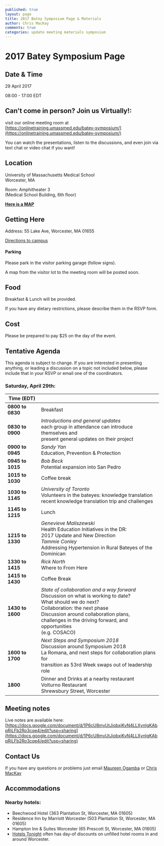```yaml
---
published: true
layout: page
title: 2017 Batey Symposium Page & Materials
author: Chris MacKay
comments: true
categories: update meeting materials symposium
---
```


# 2017 Batey Symposium Page

## Date & Time

29 April 2017

08:00 - 17:00 EDT

## Can't come in person? Join us Virtually!:

visit our online meeting room at [https://onlinetraining.umassmed.edu/batey-symposium/](https://onlinetraining.umassmed.edu/batey-symposium/)

You can watch the presentations, listen to the discussions, and even join via text chat or video chat if you want!


## Location

University of Massachusetts Medical School <br/>
Worcester, MA

Room: Amphitheater 3 <br />
(Medical School Building, 6th floor)

<strong><a href="UMMS_Campus_Map_2017.pdf">Here is a MAP</a></strong>

## Getting Here

Address: 55 Lake Ave, Worcester, MA 01655

[Directions to campus](http://www.umassmed.edu/about/directions/)

#### Parking

Please park in the visitor parking garage (follow signs).

A map from the visitor lot to the meeting room will be posted soon.


## Food

Breakfast & Lunch will be provided.

If you have any dietary restrictions, please describe them in the RSVP form.

## Cost

Please be prepared to pay $25 on the day of the event.


## Tentative Agenda

This agenda is subject to change. If you are interested in presenting anything, or leading a discussion on a topic not included below, please include that in your RSVP or email one of the coordinators.

### Saturday, April 29th:

|   Time (EDT)   |                                                                                                                                              |
|----------------|----------------------------------------------------------------------------------------------------------------------------------------------|
| **0800 to 0830**    | Breakfast                                                                                                                                    |
| **0830 to 0900**    | *Introductions and general updates*<br/>each group in attendance can introduce themselves and<br/>present general updates on their project   |
| **0900 to 0945**      | *Sandy Yan*<br/>Education, Prevention & Protection                                                                                         |
| **0945 to 1015**      | *Bob Beck*<br/>Potential expansion into San Pedro                                                                                          |
| **1015 to 1030**      | Coffee break                                                                                                                               |
| **1030 to 1145**      | *University of Toronto*<br/>Volunteers in the bateyes: knowledge translation<br/>recent knowledge translation trip and challenges          |
| **1145 to 1215**    | Lunch                                                                                                                                        |
| **1215 to 1330**    | *Genevieve Maliszewski*<br/>Health Education Initiatives in the DR:<br/>2017 Update and New Direction<br/>*Tammie Conley*<br/>Addressing Hypertension in Rural Bateyes of the Dominican|
| **1330 to 1415**    | *Rick North*<br/>Where to From Here|
| **1415 to 1430**    | Coffee Break                                                                                                                                 |
| **1430 to 1600**    | *State of collaboration and a way forward*<br/>Discussion on what is working to date?<br/>What should we do next?<br/>Collaboration: the next phase<br>Discussion around collaboration plans,<br/>challenges in the driving forward, and opportunities<br/>(e.g. COSACO) |
| **1600 to 1700**    | *Next Steps and Symposium 2018*<br/>Discussion around Symposium 2018<br/>La Romana, and next steps for collaboration plans for<br/>transition as 53rd Week swaps out of leadership role        |
| **1800**           | Dinner and Drinks at a nearby restaurant<br/>Volturno Restaurant<br/>Shrewsbury Street, Worcester                                                                                             |                                                                                                                |




## Meeting notes



Live notes are available here: [https://docs.google.com/document/d/1P6cU8myUtJiobxjKvN4LLXynlgKAbpRjLFb2Ro3cqe4/edit?usp=sharing](https://docs.google.com/document/d/1P6cU8myUtJiobxjKvN4LLXynlgKAbpRjLFb2Ro3cqe4/edit?usp=sharing)


## Contact Us

If you have any questions or problems just email [Maureen Ogamba](mailto:Maureen.Ogamba@umassmed.edu) or [Chris MacKay](mailto:christopher.mackay@umassmed.edu)

## Accommodations

### Nearby hotels:
- Beechwood Hotel (363 Plantation St, Worcester, MA 01605)
- Residence Inn by Marriott Worcester (503 Plantation St, Worcester, MA 01605)
- Hampton Inn & Suites Worcester (65 Prescott St, Worcester, MA 01605)
- [Hotels Tonight](https://www.hoteltonight.com) often has day-of discounts on unfilled hotel rooms in and around Worcester.
